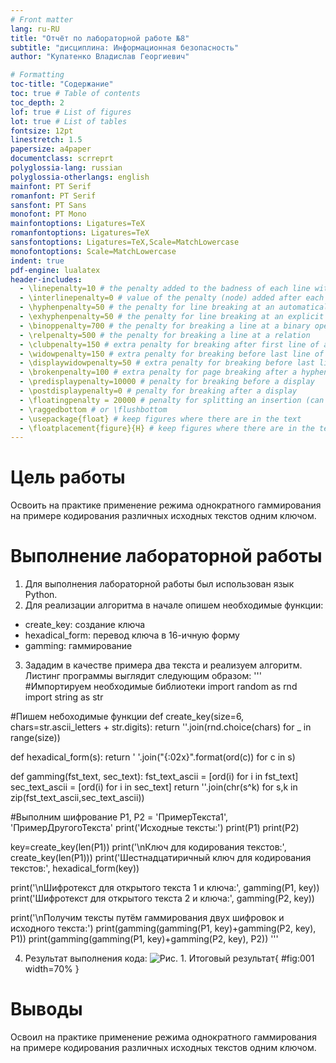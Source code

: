 ```yaml
---
# Front matter
lang: ru-RU
title: "Отчёт по лабораторной работе №8"
subtitle: "дисциплина: Информационная безопасность"
author: "Купатенко Владислав Георгиевич"

# Formatting
toc-title: "Содержание"
toc: true # Table of contents
toc_depth: 2
lof: true # List of figures
lot: true # List of tables
fontsize: 12pt
linestretch: 1.5
papersize: a4paper
documentclass: scrreprt
polyglossia-lang: russian
polyglossia-otherlangs: english
mainfont: PT Serif
romanfont: PT Serif
sansfont: PT Sans
monofont: PT Mono
mainfontoptions: Ligatures=TeX
romanfontoptions: Ligatures=TeX
sansfontoptions: Ligatures=TeX,Scale=MatchLowercase
monofontoptions: Scale=MatchLowercase
indent: true
pdf-engine: lualatex
header-includes:
  - \linepenalty=10 # the penalty added to the badness of each line within a paragraph (no associated penalty node) Increasing the value makes tex try to have fewer lines in the paragraph.
  - \interlinepenalty=0 # value of the penalty (node) added after each line of a paragraph.
  - \hyphenpenalty=50 # the penalty for line breaking at an automatically inserted hyphen
  - \exhyphenpenalty=50 # the penalty for line breaking at an explicit hyphen
  - \binoppenalty=700 # the penalty for breaking a line at a binary operator
  - \relpenalty=500 # the penalty for breaking a line at a relation
  - \clubpenalty=150 # extra penalty for breaking after first line of a paragraph
  - \widowpenalty=150 # extra penalty for breaking before last line of a paragraph
  - \displaywidowpenalty=50 # extra penalty for breaking before last line before a display math
  - \brokenpenalty=100 # extra penalty for page breaking after a hyphenated line
  - \predisplaypenalty=10000 # penalty for breaking before a display
  - \postdisplaypenalty=0 # penalty for breaking after a display
  - \floatingpenalty = 20000 # penalty for splitting an insertion (can only be split footnote in standard LaTeX)
  - \raggedbottom # or \flushbottom
  - \usepackage{float} # keep figures where there are in the text
  - \floatplacement{figure}{H} # keep figures where there are in the text
---
```


# Цель работы

Освоить на практике применение режима однократного гаммирования на примере кодирования различных исходных текстов одним ключом.

# Выполнение лабораторной работы

1. Для выполнения лабораторной работы был использован язык Python.
2. Для реализации алгоритма в начале опишем необходимые функции:
  - create_key: создание ключа
  - hexadical_form: перевод ключа в 16-ичную форму
  - gamming: гаммирование
3. Зададим в качестве примера два текста и реализуем алгоритм. Листинг программы выглядит следующим образом:
'''
#Импортируем необходимые библиотеки
import random as rnd
import string as str

#Пишем небоходимые функции
def create_key(size=6, chars=str.ascii_letters + str.digits):
    return ''.join(rnd.choice(chars) for _ in range(size))

def hexadical_form(s):
    return ' '.join("{:02x}".format(ord(c)) for c in s)

def gamming(fst_text, sec_text):
    fst_text_ascii = [ord(i) for i in fst_text]
    sec_text_ascii = [ord(i) for i in sec_text]
    return ''.join(chr(s^k) for s,k in zip(fst_text_ascii,sec_text_ascii))

#Выполним шифрование
P1, P2 = 'ПримерТекста1', 'ПримерДругогоТекста'
print('Исходные тексты:')
print(P1)
print(P2)

key=create_key(len(P1))
print('\nКлюч для кодирования текстов:', create_key(len(P1)))
print('Шестнадцатиричный ключ для кодирования текстов:', hexadical_form(key))

print('\nШифротекст для открытого текста 1 и ключа:', gamming(P1, key))
print('Шифротекст для открытого текста 2 и ключа:', gamming(P2, key))

print('\nПолучим тексты путём гаммирования двух шифровок и исходного текста:')
print(gamming(gamming(P1, key)+gamming(P2, key), P1))
print(gamming(gamming(P1, key)+gamming(P2, key), P2))
'''

4. Результат выполнения кода:
![Рис. 1. Итоговый результат](image/1.png){ #fig:001 width=70% }

# Выводы

Освоил на практике применение режима однократного гаммирования на примере кодирования различных исходных текстов одним ключом.
